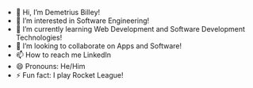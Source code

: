 - 👋 Hi, I’m Demetrius Billey!
- 👀 I’m interested in Software Engineering!
- 🌱 I’m currently learning Web Development and Software Development Technologies!
- 💞️ I’m looking to collaborate on Apps and Software!
- 📫 How to reach me LinkedIn
- 😄 Pronouns: He/Him
- ⚡ Fun fact: I play Rocket League!

<!---
demeb324/demeb324 is a ✨ special ✨ repository because its `README.md` (this file) appears on your GitHub profile.
You can click the Preview link to take a look at your changes.
--->
